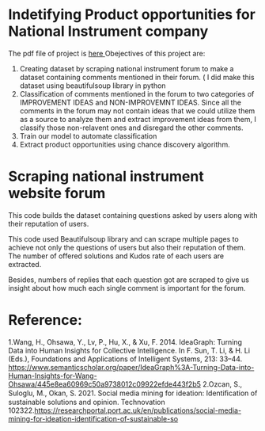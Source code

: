 # Indetifying Product opportunities for National Instrument company 

The pdf file of project is 
<a href="https://www.researchgate.net/publication/363767154_Identifying_product_development_opportunities_using_topic_modeling_and_chance_discovery"> here </a>
Obejectives of this project are:

1. Creating dataset by scraping national instrument forum to make a dataset containing comments mentioned in their forum. ( I did make this dataset using beautifulsoup library in python
2. Classification of comments mentioned in the forum to two categories of IMPROVEMENT IDEAS and NON-IMPROVEMNT IDEAS. Since all the comments in the forum may not contain ideas that we could utilize them as a source to analyze them and extract improvement ideas from them, I classify those non-relavent ones and disregard the other comments.
3. Train our model to automate classification 
4. Extract product opportunities using chance discovery algorithm. 

# Scraping national instrument website forum
This code builds the dataset containing questions asked by users along with their reputation of users.

This code used Beautifulsoup library and can scrape multiple pages to achieve not only the questions of users but also their reputation of them. The number of offered solutions and Kudos rate of each users are extracted. 
                                                              
Besides, numbers of replies that each question got are scraped to give us insight about how much each single comment is important for the forum.



# Reference:

1.Wang, H., Ohsawa, Y., Lv, P., Hu, X., & Xu, F. 2014. IdeaGraph: Turning Data into Human Insights for Collective Intelligence. In F. Sun, T. Li, & H. Li (Eds.), Foundations and Applications of Intelligent Systems, 213: 33–44. https://www.semanticscholar.org/paper/IdeaGraph%3A-Turning-Data-into-Human-Insights-for-Wang-Ohsawa/445e8ea60969c50a9738012c09922efde443f2b5
2.Ozcan, S., Suloglu, M., Okan, S. 2021. Social media mining for ideation: Identiﬁcation of sustainable solutions and opinion. Technovation  102322.https://researchportal.port.ac.uk/en/publications/social-media-mining-for-ideation-identification-of-sustainable-so
